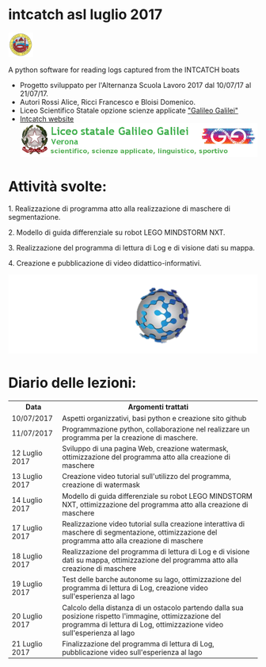 # intcatch asl luglio 2017       
<img src="image/logouni.png" height=50> 

A python software for reading logs captured from the INTCATCH boats
- Progetto sviluppato per l'Alternanza Scuola Lavoro 2017 dal 10/07/17 al 21/07/17.
- Autori Rossi Alice, Ricci Francesco e Bloisi Domenico.
- Liceo Scientifico Statale opzione scienze applicate ["Galileo Galilei"](https://www.galileivr.gov.it/)
- [Intcatch website](http://intcatch.eu/)
![GitHub Logo](image/logogalilei.png)
 
<h1>Attività svolte:</h1>
 <p> 1. Realizzazione di programma atto alla realizzazione di maschere di segmentazione.</p>
<p> 2. Modello di guida differenziale su robot LEGO MINDSTORM NXT.  </p>
 <p> 3. Realizzazione del programma di lettura di Log e di visione dati su mappa. </p>
 <p> 4. Creazione e pubblicazione di video didattico-informativi.</p>


![GitHub Logo](image/intcatchlogo.png)
 <h1> Diario delle lezioni: </h1>
<table class="classtable">			<tr>
				<th>Data</th>                                <th>Argomenti trattati </th>
			</tr>			<tr>
				<td>10/07/2017</td>
				<td>Aspetti organizzativi, basi python e creazione sito github</td>
			</tr>
			<tr>
				<td>11/07/2017</td>
				<td>Programmazione python, collaborazione nel realizzare un programma per la creazione di maschere.</td>
			</tr>
                        <tr>
				<td>12 Luglio 2017</td>
				<td>Sviluppo di una pagina Web, creazione watermask, ottimizzazione del programma atto alla creazione di maschere</td>           </tr>
			<tr>
			        <td>13 Luglio 2017</td>
	                        <td>Creazione video tutorial sull'utilizzo del programma, creazione di watermask</td>
			</tr>
			<tr>
				<td>14 Luglio 2017</td>
				<td>Modello di guida differenziale su robot LEGO MINDSTORM NXT, ottimizzazione del programma atto alla creazione di maschere</td>
			</tr>
			<tr>
				<td>17 Luglio 2017</td>
				<td>Realizzazione video tutorial sulla creazione interattiva di maschere di segmentazione, ottimizzazione del programma atto alla creazione di maschere</td>
			</tr>
			<tr>
				<td>18 Luglio 2017</td>
				<td>Realizzazione del programma di lettura di Log e di visione dati su mappa, ottimizzazione del programma atto alla creazione di maschere</td>
                        </tr> 
			<tr>
				<td>19 Luglio 2017</td>
				<td>Test delle barche autonome su lago, ottimizzazione del programma di lettura di Log, creazione video sull'esperienza al lago</td>
			</tr>
			<tr>
				<td>20 Luglio 2017</td>
				<td>Calcolo della distanza di un ostacolo partendo dalla sua posizione rispetto l'immagine,  ottimizzazione del programma di lettura di Log, ottimizzazione video sull'esperienza al lago</td>
			</tr>
			<tr>
				<td>21 Luglio 2017</td>
				<td>Finalizzazione del programma di lettura di Log, pubblicazione video sull'esperienza al lago</td>
			</tr>
			</table>
